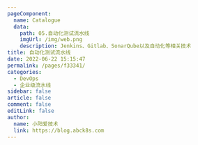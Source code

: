 ```yaml
---
pageComponent:
  name: Catalogue
  data:
    path: 05.自动化测试流水线
    imgUrl: /img/web.png
    description: Jenkins、Gitlab、SonarQube以及自动化等相关技术
title: 自动化测试流水线
date: 2022-06-22 15:15:47
permalink: /pages/f33341/
categories:
  - DevOps
  - 企业级流水线
sidebar: false
article: false
comment: false
editLink: false
author: 
  name: 小阳爱技术
  link: https://blog.abck8s.com
---
```

